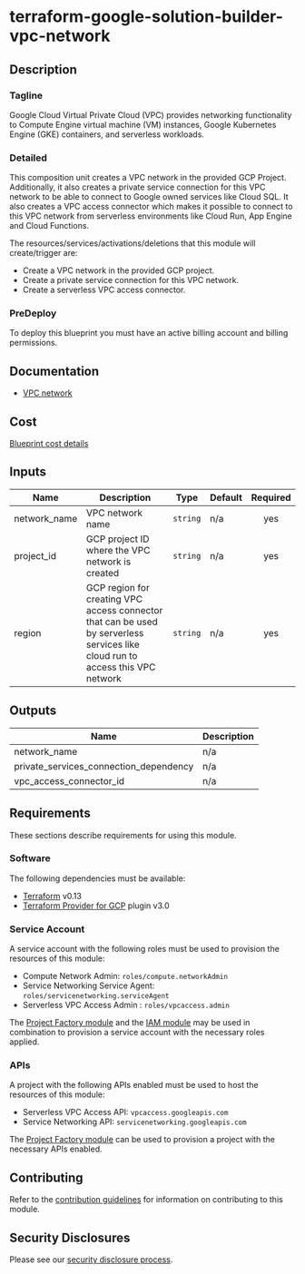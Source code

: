 # terraform-google-solution-builder-vpc-network

## Description
### Tagline
Google Cloud Virtual Private Cloud (VPC) provides networking functionality to Compute Engine virtual machine (VM) instances, Google Kubernetes Engine (GKE) containers, and serverless workloads.

### Detailed
This composition unit creates a VPC network in the provided GCP Project. Additionally, it also creates a private service connection for this VPC network to be able to connect to Google owned services like Cloud SQL. It also creates a VPC access connector which makes it possible to connect to this VPC network from serverless environments like Cloud Run, App Engine and Cloud Functions.

The resources/services/activations/deletions that this module will create/trigger are:

- Create a VPC network in the provided GCP project.
- Create a private service connection for this VPC network.
- Create a serverless VPC access connector.

### PreDeploy
To deploy this blueprint you must have an active billing account and billing permissions.

## Documentation
- [VPC network](https://cloud.google.com/vpc/docs/overview)

## Cost
[Blueprint cost details](https://cloud.google.com/products/calculator/?utm_source=google&utm_medium=cpc&utm_campaign=japac-IN-all-en-dr-BKWS-all-hv-trial-EXA-dr-1605216&utm_content=text-ad-none-none-DEV_c-CRE_634320843821-ADGP_Hybrid%20%7C%20BKWS%20-%20EXA%20%7C%20Txt%20~%20Compute_Compute%20Engine_google%20virtual%20machine_cost-KWID_43700074201065744-aud-970366092687%3Akwd-419589539210&userloc_9061993-network_g&utm_term=KW_google%20vm%20pricing%20calculator&gad_source=1&gclid=CjwKCAiAopuvBhBCEiwAm8jaMW48oZ9B3NSbDmsUQf6JyntbYNktIlJlOIYUOJvZBKMhm39vEhioORoC38gQAvD_BwE&gclsrc=aw.ds&hl=en&dl=CiQ4MGJjNzRiNy0wOTEzLTQ5MTItODI0Zi1mZDc0NDAzZGY5NzQQDhokRkRDRDdEQjMtOTE1NS00OENFLUI1NjctM0JEODg0MkY4OTU4)

<!-- BEGINNING OF PRE-COMMIT-TERRAFORM DOCS HOOK -->
## Inputs

| Name | Description | Type | Default | Required |
|------|-------------|------|---------|:--------:|
| network\_name | VPC network name | `string` | n/a | yes |
| project\_id | GCP project ID where the VPC network is created | `string` | n/a | yes |
| region | GCP region for creating VPC access connector that can be used by serverless services like cloud run to access this VPC network | `string` | n/a | yes |

## Outputs

| Name | Description |
|------|-------------|
| network\_name | n/a |
| private\_services\_connection\_dependency | n/a |
| vpc\_access\_connector\_id | n/a |

<!-- END OF PRE-COMMIT-TERRAFORM DOCS HOOK -->

## Requirements

These sections describe requirements for using this module.

### Software

The following dependencies must be available:

- [Terraform][terraform] v0.13
- [Terraform Provider for GCP][terraform-provider-gcp] plugin v3.0

### Service Account

A service account with the following roles must be used to provision
the resources of this module:

- Compute Network Admin: `roles/compute.networkAdmin`
- Service Networking Service Agent: `roles/servicenetworking.serviceAgent`
- Serverless VPC Access Admin : `roles/vpcaccess.admin`

The [Project Factory module][project-factory-module] and the
[IAM module][iam-module] may be used in combination to provision a
service account with the necessary roles applied.

### APIs

A project with the following APIs enabled must be used to host the
resources of this module:

- Serverless VPC Access API: `vpcaccess.googleapis.com`
- Service Networking API: `servicenetworking.googleapis.com`

The [Project Factory module][project-factory-module] can be used to
provision a project with the necessary APIs enabled.

## Contributing

Refer to the [contribution guidelines](./CONTRIBUTING.md) for
information on contributing to this module.

[iam-module]: https://registry.terraform.io/modules/terraform-google-modules/iam/google
[project-factory-module]: https://registry.terraform.io/modules/terraform-google-modules/project-factory/google
[terraform-provider-gcp]: https://www.terraform.io/docs/providers/google/index.html
[terraform]: https://www.terraform.io/downloads.html

## Security Disclosures

Please see our [security disclosure process](./SECURITY.md).

